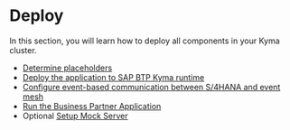 # Deploy

In this section, you will learn how to deploy all components in your Kyma cluster.
- [Determine placeholders](prepare-deployment/README.md)
- [Deploy the application to SAP BTP Kyma runtime](deploy/README.md)
- [Configure event-based communication between S/4HANA and event mesh](configure-channel/README.md)
- [Run the Business Partner Application](run-the-scenario/README.md)
- Optional [Setup Mock Server](deploy/setup-mock/README.md)
